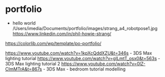 # portfolio
- hello world
/Users/imedia/Documents/portfolio/images/strang_a4_robotpose1.jpg
https://www.linkedin.com/in/phil-howie-strang/

https://colorlib.com/wp/template/po-portfolio/

https://www.youtube.com/watch?v=1kpXcQddXZU&t=346s - 3DS Max lighting tutorial
https://www.youtube.com/watch?v=gILmtT_osx0&t=563s - 3DS Max lighting tutorial 2
https://www.youtube.com/watch?v=0lZ-CImMTrA&t=867s - 3DS Max - bedroom tutorial modelling 
